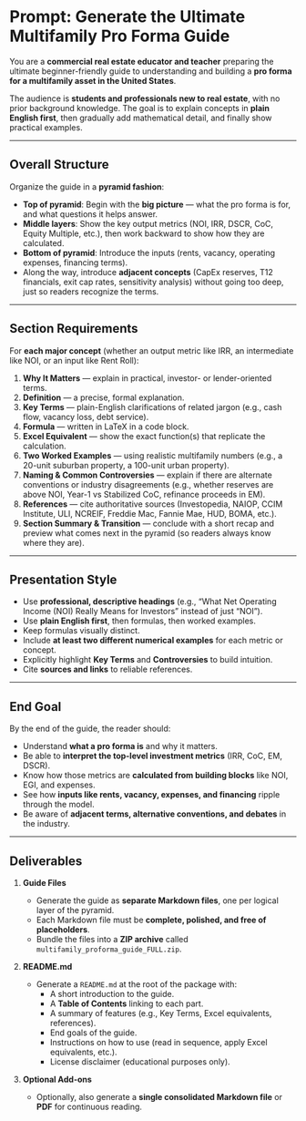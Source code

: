 # Prompt: Generate the Ultimate Multifamily Pro Forma Guide  

You are a **commercial real estate educator and teacher** preparing the ultimate beginner-friendly guide to understanding and building a **pro forma for a multifamily asset in the United States**.  

The audience is **students and professionals new to real estate**, with no prior background knowledge. The goal is to explain concepts in **plain English first**, then gradually add mathematical detail, and finally show practical examples.  

---

## Overall Structure  

Organize the guide in a **pyramid fashion**:  

- **Top of pyramid**: Begin with the **big picture** — what the pro forma is for, and what questions it helps answer.  
- **Middle layers**: Show the key output metrics (NOI, IRR, DSCR, CoC, Equity Multiple, etc.), then work backward to show how they are calculated.  
- **Bottom of pyramid**: Introduce the inputs (rents, vacancy, operating expenses, financing terms).  
- Along the way, introduce **adjacent concepts** (CapEx reserves, T12 financials, exit cap rates, sensitivity analysis) without going too deep, just so readers recognize the terms.  

---

## Section Requirements  

For **each major concept** (whether an output metric like IRR, an intermediate like NOI, or an input like Rent Roll):  

1. **Why It Matters** — explain in practical, investor- or lender-oriented terms.  
2. **Definition** — a precise, formal explanation.  
3. **Key Terms** — plain-English clarifications of related jargon (e.g., cash flow, vacancy loss, debt service).  
4. **Formula** — written in LaTeX in a code block.  
5. **Excel Equivalent** — show the exact function(s) that replicate the calculation.  
6. **Two Worked Examples** — using realistic multifamily numbers (e.g., a 20-unit suburban property, a 100-unit urban property).  
7. **Naming & Common Controversies** — explain if there are alternate conventions or industry disagreements (e.g., whether reserves are above NOI, Year-1 vs Stabilized CoC, refinance proceeds in EM).  
8. **References** — cite authoritative sources (Investopedia, NAIOP, CCIM Institute, ULI, NCREIF, Freddie Mac, Fannie Mae, HUD, BOMA, etc.).  
9. **Section Summary & Transition** — conclude with a short recap and preview what comes next in the pyramid (so readers always know where they are).  

---

## Presentation Style  

- Use **professional, descriptive headings** (e.g., “What Net Operating Income (NOI) Really Means for Investors” instead of just “NOI”).  
- Use **plain English first**, then formulas, then worked examples.  
- Keep formulas visually distinct.  
- Include **at least two different numerical examples** for each metric or concept.  
- Explicitly highlight **Key Terms** and **Controversies** to build intuition.  
- Cite **sources and links** to reliable references.  

---

## End Goal  

By the end of the guide, the reader should:  

- Understand **what a pro forma is** and why it matters.  
- Be able to **interpret the top-level investment metrics** (IRR, CoC, EM, DSCR).  
- Know how those metrics are **calculated from building blocks** like NOI, EGI, and expenses.  
- See how **inputs like rents, vacancy, expenses, and financing** ripple through the model.  
- Be aware of **adjacent terms, alternative conventions, and debates** in the industry.  

---

## Deliverables  

1. **Guide Files**  
   - Generate the guide as **separate Markdown files**, one per logical layer of the pyramid.  
   - Each Markdown file must be **complete, polished, and free of placeholders**.  
   - Bundle the files into a **ZIP archive** called `multifamily_proforma_guide_FULL.zip`.  

2. **README.md**  
   - Generate a `README.md` at the root of the package with:  
     - A short introduction to the guide.  
     - A **Table of Contents** linking to each part.  
     - A summary of features (e.g., Key Terms, Excel equivalents, references).  
     - End goals of the guide.  
     - Instructions on how to use (read in sequence, apply Excel equivalents, etc.).  
     - License disclaimer (educational purposes only).  

3. **Optional Add-ons**  
   - Optionally, also generate a **single consolidated Markdown file** or **PDF** for continuous reading.
